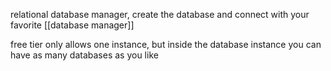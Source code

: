 relational database manager, create the database and connect with your favorite [[database manager]]

free tier only allows one instance, but inside the database instance you can have as many databases as you like
